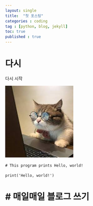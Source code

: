 ```yaml
---
layout: single
title:  "첫 포스팅"
categories : coding
tag : [python, blog, jekyll]
toc: true
published : true
---
```


# 다시

다시 시작

![KakaoTalk_20220119_153000072](../images/2022-01-19-first/KakaoTalk_20220119_153000072.png)

```
# This program prints Hello, world!

print('Hello, world!')
```

# # 매일매일 블로그 쓰기